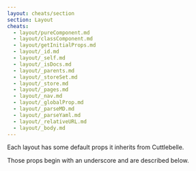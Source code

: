 ```yaml
---
layout: cheats/section
section: Layout
cheats:
  - layout/pureComponent.md
  - layout/classComponent.md
  - layout/getInitialProps.md
  - layout/_id.md
  - layout/_self.md
  - layout/_isDocs.md
  - layout/_parents.md
  - layout/_storeSet.md
  - layout/_store.md
  - layout/_pages.md
  - layout/_nav.md
  - layout/_globalProp.md
  - layout/_parseMD.md
  - layout/_parseYaml.md
  - layout/_relativeURL.md
  - layout/_body.md
---
```


Each layout has some default props it inherits from Cuttlebelle.

Those props begin with an underscore and are described below.
